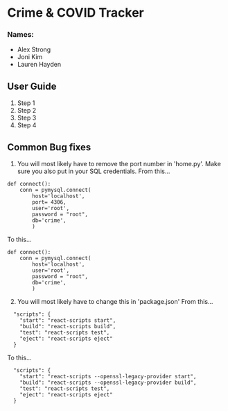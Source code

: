 # Crime &amp; COVID Tracker

### Names:
- Alex Strong
- Joni Kim
- Lauren Hayden


## User Guide

1) Step 1
2) Step 2
3) Step 3
4) Step 4


## Common Bug fixes

1. You will most likely have to remove the port number in 'home.py'. Make sure you also put in your SQL credentials.
From this...
```
def connect():
    conn = pymysql.connect(
        host='localhost',
        port= 4306,
        user='root', 
        password = "root",
        db='crime',
        )
```

To this...
```
def connect():
    conn = pymysql.connect(
        host='localhost',
        user='root', 
        password = "root",
        db='crime',
        )
```


2. You will most likely have to change this in 'package.json' 
From this...
```
  "scripts": {
    "start": "react-scripts start",
    "build": "react-scripts build",
    "test": "react-scripts test",
    "eject": "react-scripts eject"
  }
```

To this...
```
  "scripts": {
    "start": "react-scripts --openssl-legacy-provider start",
    "build": "react-scripts --openssl-legacy-provider build",
    "test": "react-scripts test",
    "eject": "react-scripts eject"
  }
```